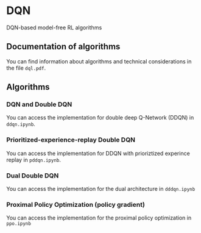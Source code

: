 # DQN
DQN-based model-free RL algorithms

## Documentation of algorithms
You can find information about algorithms and technical considerations in the file `dql.pdf`.

## Algorithms
### DQN and Double DQN
You can access the implementation for double deep Q-Network (DDQN) in `ddqn.ipynb`.
### Prioritized-experience-replay Double DQN
You can access the implementation for DDQN with prioriztized experince replay in `pddqn.ipynb`.
### Dual Double DQN
You can access the implementation for the dual architecture in `dddqn.ipynb`
### Proximal Policy Optimization (policy gradient) 
You can access the implementation for the proximal policy optimization in `ppo.ipynb`